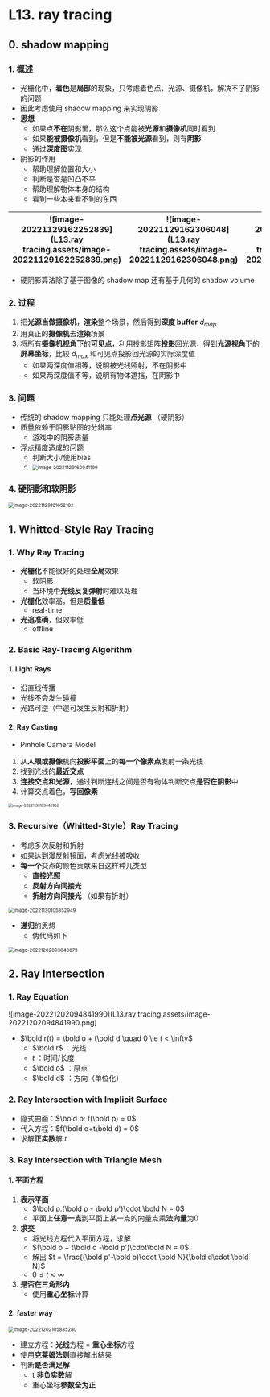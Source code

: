 # L13. ray tracing

## 0. shadow mapping

### 1. 概述

- 光栅化中，**着色**是**局部**的现象，只考虑着色点、光源、摄像机，解决不了阴影的问题
- 因此考虑使用 shadow mapping 来实现阴影
- **思想** 
  - 如果点**不在**阴影里，那么这个点能被**光源**和**摄像机**同时看到
  - 如果**能被摄像机**看到，但是**不能被光源**看到，则有**阴影** 
  - 通过**深度图**实现
- 阴影的作用
  - 帮助理解位置和大小
  - 判断是否是凹凸不平
  - 帮助理解物体本身的结构
  - 看到一些本来看不到的东西

| ![image-20221129162252839](L13.ray tracing.assets/image-20221129162252839.png) | ![image-20221129162306048](L13.ray tracing.assets/image-20221129162306048.png) | ![image-20221129162312794](L13.ray tracing.assets/image-20221129162312794.png) | ![image-20221129162322050](L13.ray tracing.assets/image-20221129162322050.png) |
| ------------------------------------------------------------ | ------------------------------------------------------------ | ------------------------------------------------------------ | ------------------------------------------------------------ |

- 硬阴影算法除了基于图像的 shadow map 还有基于几何的 shadow volume

### 2. 过程

1. 把**光源当做摄像机**，**渲染**整个场景，然后得到**深度 buffer** $d_{map}$ 
2. 用真正的**摄像机**去**渲染**场景 
3. 将所有**摄像机视角下**的**可见点**，利用投影矩阵**投影**回光源，得到**光源视角**下的**屏幕坐标**，比较 $d_{max}$ 和可见点投影回光源的实际深度值
   - 如果两深度值相等，说明被光线照射，不在阴影中
   - 如果两深度值不等，说明有物体遮挡，在阴影中

### 3. 问题

- 传统的 shadow mapping 只能处理**点光源**  （硬阴影）
- 质量依赖于阴影贴图的分辨率
  - 游戏中的阴影质量
- 浮点精度造成的问题
  - 判断大小/使用bias
  - <img src="L13.ray tracing.assets/image-20221129162941199.png" alt="image-20221129162941199" style="zoom:67%;" />  

### 4. 硬阴影和软阴影

<img src="L13.ray tracing.assets/image-20221129161652182.png" alt="image-20221129161652182" style="zoom:67%;" /> 



## 1. Whitted-Style Ray Tracing

### 1. Why Ray Tracing

- **光栅化**不能很好的处理**全局**效果 
  - 软阴影 
  - 当环境中**光线反复弹射**时难以处理 
- **光栅化**效率高，但是**质量低** 
  - real-time 
- **光追准确**，但效率低 
  - offline 

### 2. Basic Ray-Tracing Algorithm 

#### 1. Light Rays

- 沿直线传播
- 光线不会发生碰撞
- 光路可逆（中途可发生反射和折射）

#### 2. Ray Casting

- Pinhole Camera Model 

1. 从**人眼或摄像**机向**投影平面**上的**每一个像素点**发射一条光线
2. 找到光线的**最近交点** 
3. **连接交点和光源**，通过判断连线之间是否有物体判断交点**是否在阴影**中
4. 计算交点着色，**写回像素** 

<img src="L13.ray tracing.assets/image-20221130103442952.png" alt="image-20221130103442952" style="zoom:50%;" /> 

### 3. Recursive（Whitted-Style）Ray Tracing

- 考虑多次反射和折射
- 如果达到漫反射镜面，考虑光线被吸收
- **每一个**交点的颜色贡献来自这样种几类型
  - **直接光照** 
  - **反射方向间接光** 
  - **折射方向间接光** （如果有折射）

<img src="L13.ray tracing.assets/image-20221130105852949.png" alt="image-20221130105852949" style="zoom: 67%;" />  

- **递归**的思想
  - 伪代码如下

<img src="L13.ray tracing.assets/image-20221202093843673.png" alt="image-20221202093843673" style="zoom:67%;" /> 

## 2. Ray Intersection

### 1. Ray Equation

![image-20221202094841990](L13.ray tracing.assets/image-20221202094841990.png) 

- $\bold r(t) = \bold o + t\bold d \quad 0 \le t < \infty$ 
  - $\bold r$ ：光线
  - $t$ ：时间/长度
  - $\bold o$ ：原点
  - $\bold d$ ：方向（单位化）

### 2. Ray Intersection with Implicit Surface

- 隐式曲面：$\bold p: f(\bold p) = 0$ 
- 代入方程：$f(\bold o+t\bold d) = 0$ 
- 求解**正实数**解 $t$ 

### 3. Ray Intersection with Triangle Mesh

#### 1. 平面方程

1. **表示平面** 
   - $\bold p:(\bold p - \bold p')\cdot \bold N = 0$ 
   - 平面上**任意一点**到平面上某一点的向量点乘**法向量**为0
2. **求交** 
   - 将光线方程代入平面方程，求解
   - $(\bold o + t\bold d -\bold p')\cdot\bold N = 0$ 
   - 解出 $t = \frac{(\bold p'-\bold o)\cdot \bold N}{\bold d\cdot \bold N}$   
   - $0 \le t < \infty$ 
3. **是否在三角形内** 
   - 使用**重心坐标**计算

#### 2. faster way

<img src="L13.ray tracing.assets/image-20221202105835280.png" alt="image-20221202105835280" style="zoom:67%;" /> 

- 建立方程：**光线**方程 = **重心坐标**方程
- 使用**克莱姆法则**直接解出结果
- 判断**是否满足解** 
  - t **非负实数**解
  - 重心坐标**参数全为正** 







